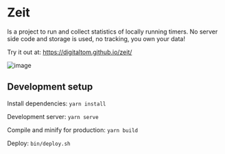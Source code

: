 # Zeit

Is a project to run and collect statistics of locally running timers.
No server side code and storage is used, no tracking, you own your data!

Try it out at: https://digitaltom.github.io/zeit/

![image](https://user-images.githubusercontent.com/582520/84606108-3167a600-aea3-11ea-9f47-3fd5bae1bca6.png)


## Development setup

Install dependencies: `yarn install`

Development server: `yarn serve`

Compile and minify for production: `yarn build`

Deploy: `bin/deploy.sh`

